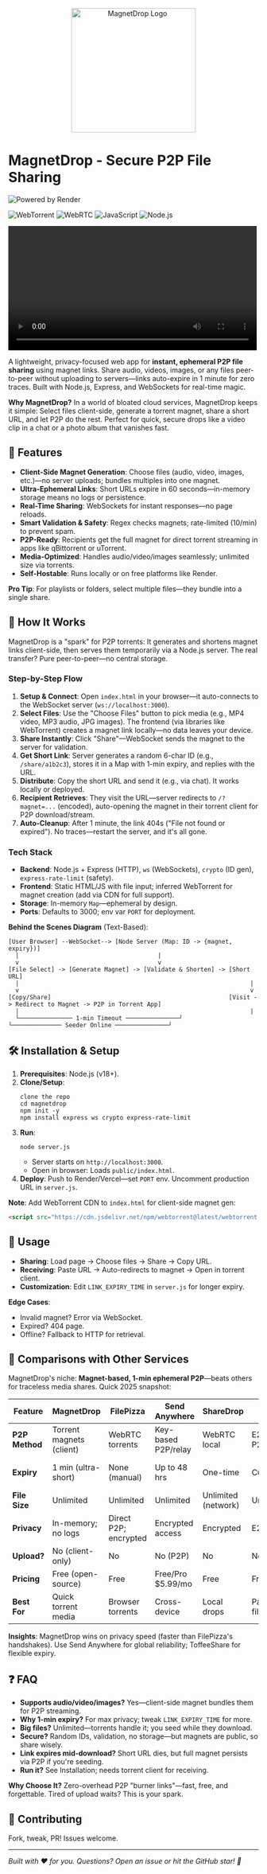 <div align="center">
  <img src="https://res.cloudinary.com/dgxxrnmkt/image/upload/v1741509088/MagnetDrop_Logo-removebg-preview_1_oleubc.png" alt="MagnetDrop Logo" width="250" height="250" />
</div>

# MagnetDrop - Secure P2P File Sharing

![Powered by Render](https://img.shields.io/badge/Powered%20by-Render-blue?style=for-the-badge)

![WebTorrent](https://img.shields.io/badge/WebTorrent-P2P-red?style=for-the-badge) ![WebRTC](https://img.shields.io/badge/WebRTC-RealTime-blue?style=for-the-badge) ![JavaScript](https://img.shields.io/badge/JavaScript-ES6-yellow?style=for-the-badge) ![Node.js](https://img.shields.io/badge/Node.js-Backend-green?style=for-the-badge)

<video width="500" controls>
  <source src="https://res.cloudinary.com/dgxxrnmkt/video/upload/v1759586888/video_20251003_232624_edit-2_hjtfp9.mp4" type="video/mp4">
  Your browser does not support the video tag.
</video> 

A lightweight, privacy-focused web app for **instant, ephemeral P2P file sharing** using magnet links. Share audio, videos, images, or any files peer-to-peer without uploading to servers—links auto-expire in 1 minute for zero traces. Built with Node.js, Express, and WebSockets for real-time magic.

**Why MagnetDrop?** In a world of bloated cloud services, MagnetDrop keeps it simple: Select files client-side, generate a torrent magnet, share a short URL, and let P2P do the rest. Perfect for quick, secure drops like a video clip in a chat or a photo album that vanishes fast.

## 🚀 Features

- **Client-Side Magnet Generation**: Choose files (audio, video, images, etc.)—no server uploads; bundles multiples into one magnet.
- **Ultra-Ephemeral Links**: Short URLs expire in 60 seconds—in-memory storage means no logs or persistence.
- **Real-Time Sharing**: WebSockets for instant responses—no page reloads.
- **Smart Validation & Safety**: Regex checks magnets; rate-limited (10/min) to prevent spam.
- **P2P-Ready**: Recipients get the full magnet for direct torrent streaming in apps like qBittorrent or uTorrent.
- **Media-Optimized**: Handles audio/video/images seamlessly; unlimited size via torrents.
- **Self-Hostable**: Runs locally or on free platforms like Render.

**Pro Tip**: For playlists or folders, select multiple files—they bundle into a single share.

## 📖 How It Works

MagnetDrop is a "spark" for P2P torrents: It generates and shortens magnet links client-side, then serves them temporarily via a Node.js server. The real transfer? Pure peer-to-peer—no central storage.

### Step-by-Step Flow

1. **Setup & Connect**: Open `index.html` in your browser—it auto-connects to the WebSocket server (`ws://localhost:3000`).
2. **Select Files**: Use the "Choose Files" button to pick media (e.g., MP4 video, MP3 audio, JPG images). The frontend (via libraries like WebTorrent) creates a magnet link locally—no data leaves your device.
3. **Share Instantly**: Click "Share"—WebSocket sends the magnet to the server for validation.
4. **Get Short Link**: Server generates a random 6-char ID (e.g., `/share/a1b2c3`), stores it in a Map with 1-min expiry, and replies with the URL.
5. **Distribute**: Copy the short URL and send it (e.g., via chat). It works locally or deployed.
6. **Recipient Retrieves**: They visit the URL—server redirects to `/?magnet=...` (encoded), auto-opening the magnet in their torrent client for P2P download/stream.
7. **Auto-Cleanup**: After 1 minute, the link 404s ("File not found or expired"). No traces—restart the server, and it's all gone.

### Tech Stack
- **Backend**: Node.js + Express (HTTP), `ws` (WebSockets), `crypto` (ID gen), `express-rate-limit` (safety).
- **Frontend**: Static HTML/JS with file input; inferred WebTorrent for magnet creation (add via CDN for full support).
- **Storage**: In-memory `Map`—ephemeral by design.
- **Ports**: Defaults to 3000; env var `PORT` for deployment.

**Behind the Scenes Diagram** (Text-Based):

```
[User Browser] --WebSocket--> [Node Server (Map: ID -> {magnet, expiry})]
  |                                       |
  v                                       v
[File Select] -> [Generate Magnet] -> [Validate & Shorten] -> [Short URL]
  |                                                                 |
  v                                                                 v
[Copy/Share]                                                  [Visit -> Redirect to Magnet -> P2P in Torrent App]
  |                                                                 |
  └─────────────── 1-min Timeout ───────────────┘                  └────────────── Seeder Online ───────────────┘
```

## 🛠️ Installation & Setup

1. **Prerequisites**: Node.js (v18+).
2. **Clone/Setup**:
   ```
   clone the repo  
   cd magnetdrop
   npm init -y
   npm install express ws crypto express-rate-limit
   ```
3. **Run**:
   ```
   node server.js
   ```
   - Server starts on `http://localhost:3000`.
   - Open in browser: Loads `public/index.html`.
4. **Deploy**: Push to Render/Vercel—set `PORT` env. Uncomment production URL in `server.js`.

**Note**: Add WebTorrent CDN to `index.html` for client-side magnet gen:
```html
<script src="https://cdn.jsdelivr.net/npm/webtorrent@latest/webtorrent.min.js"></script>
```

## 📱 Usage

- **Sharing**: Load page → Choose files → Share → Copy URL.
- **Receiving**: Paste URL → Auto-redirects to magnet → Open in torrent client.
- **Customization**: Edit `LINK_EXPIRY_TIME` in `server.js` for longer expiry.

**Edge Cases**:
- Invalid magnet? Error via WebSocket.
- Expired? 404 page.
- Offline? Fallback to HTTP for retrieval.

## 🤝 Comparisons with Other Services

MagnetDrop's niche: **Magnet-based, 1-min ephemeral P2P**—beats others for traceless media shares. Quick 2025 snapshot:

| Feature              | MagnetDrop                  | FilePizza                  | Send Anywhere             | ShareDrop                 | ToffeeShare               | Wormhole                  |
|----------------------|-----------------------------|----------------------------|---------------------------|---------------------------|---------------------------|---------------------------|
| **P2P Method**      | Torrent magnets (client)   | WebRTC torrents            | Key-based P2P/relay       | WebRTC local              | E2E encrypted P2P         | E2E links (P2P optional)  |
| **Expiry**          | 1 min (ultra-short)        | None (manual)              | Up to 48 hrs              | One-time                  | Custom/password           | 1 day (self-destruct)     |
| **File Size**       | Unlimited                  | Unlimited                  | Unlimited                 | Unlimited (network)       | Unlimited                 | 10 GB free                |
| **Privacy**         | In-memory; no logs         | Direct P2P; encrypted      | Encrypted access          | Encrypted                 | E2E; no server            | Zero-knowledge            |
| **Upload?**         | No (client-only)           | No                         | No (P2P)                  | No                        | No                        | No                        |
| **Pricing**         | Free (open-source)         | Free                       | Free/Pro $5.99/mo         | Free                      | Free                      | Free/Teams $10/mo         |
| **Best For**        | Quick torrent media        | Browser torrents           | Cross-device              | Local drops               | Password temp files       | Secure one-offs           |

**Insights**: MagnetDrop wins on privacy speed (faster than FilePizza's handshakes). Use Send Anywhere for global reliability; ToffeeShare for flexible expiry.

## ❓ FAQ

- **Supports audio/video/images?** Yes—client-side magnet bundles them for P2P streaming.
- **Why 1-min expiry?** For max privacy; tweak `LINK_EXPIRY_TIME` for more.
- **Big files?** Unlimited—torrents handle it; you seed while they download.
- **Secure?** Random IDs, validation, no storage—but magnets are public, so share wisely.
- **Link expires mid-download?** Short URL dies, but full magnet persists via P2P if you're seeding.
- **Run it?** See Installation; needs torrent client for receiving.


**Why Choose It?** Zero-overhead P2P "burner links"—fast, free, and forgettable. Tired of upload waits? This is your spark.

## 🤝 Contributing

Fork, tweak, PR! Issues welcome.


---

*Built with ❤️  for you. Questions? Open an issue or hit the GitHub star! 🌟*


